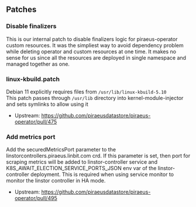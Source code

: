 ## Patches

### Disable finalizers

This is our internal patch to disable finalizers logic for piraeus-operator custom resources.
It was the simpliest way to avoid dependency problem while deleting operator and custom resources at one time.
It makes no sense for us since all the resources are deployed in single namespace and managed together as one.

### linux-kbuild.patch

Debian 11 explicitly requires files from `/usr/lib/linux-kbuild-5.10`  
This patch passes through `/usr/lib` directory into kernel-module-injector and sets symlinks to allow using it

- Upstream: https://github.com/piraeusdatastore/piraeus-operator/pull/475

### Add metrics port

Add the securedMetricsPort parameter to the linstorcontrollers.piraeus.linbit.com crd. If this parameter is set, then port for scraping metrics will be added to linstor-controller service and K8S_AWAIT_ELECTION_SERVICE_PORTS_JSON env var of the linstor-controller deployment. This is required when using service monitor to monitor the linstor controller in HA mode.

- Upstream: https://github.com/piraeusdatastore/piraeus-operator/pull/495
